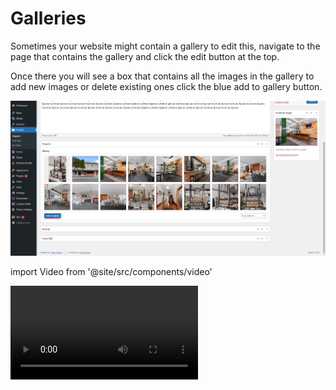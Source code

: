 # Galleries

Sometimes your website might contain a gallery to edit this, navigate to the page that contains the gallery and click the edit button at the top.

Once there you will see a box that contains all the images in the gallery to add new images or delete existing ones click the blue add to gallery button.

![Gallery](./img/gallery.png)

import Video from '@site/src/components/video'

<Video youtubeId='NZhiJRBZoxU' />